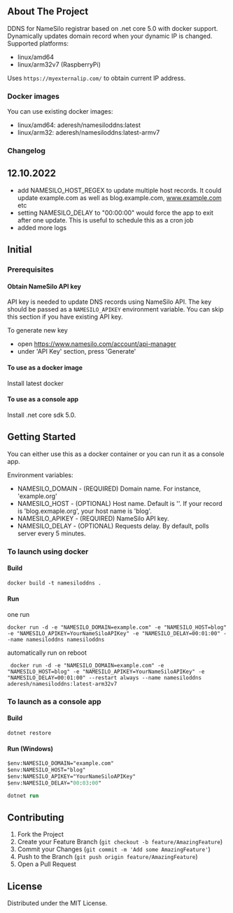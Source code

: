 ## About The Project

DDNS for NameSilo registrar based on .net core 5.0 with docker support.
Dynamically updates domain record when your dynamic IP is changed. 
Supported platforms:
- linux/amd64
- linux/arm32v7 (RaspberryPi)

Uses `https://myexternalip.com/` to obtain current IP address.


### Docker images
You can use existing docker images:
- linux/amd64: aderesh/namesiloddns:latest
- linux/arm32: aderesh/namesiloddns:latest-armv7

### Changelog
## 12.10.2022
- add NAMESILO_HOST_REGEX to update multiple host records. It could update example.com as well as blog.example.com, www.example.com etc
- setting NAMESILO_DELAY to "00:00:00" would force the app to exit after one update. This is useful to schedule this as a cron job
- added more logs
## Initial


### Prerequisites
#### Obtain NameSilo API key
API key is needed to update DNS records using NameSilo API. The key should be passed as a `NAMESILO_APIKEY` environment variable.
You can skip this section if you have existing API key.

To generate new key
* open https://www.namesilo.com/account/api-manager
* under 'API Key' section, press 'Generate'

#### To use as a docker image
Install latest docker

#### To use as a console app
Install .net core sdk 5.0. 

## Getting Started

You can either use this as a docker container or you can run it as a console app. 

Environment variables:
* NAMESILO_DOMAIN - (REQUIRED) Domain name. For instance, 'example.org'
* NAMESILO_HOST - (OPTIONAL) Host name. Default is ''. If your record is 'blog.exmaple.org', your host name is 'blog'. 
* NAMESILO_APIKEY - (REQUIRED) NameSilo API key. 
* NAMESILO_DELAY - (OPTIONAL) Requests delay. By default, polls server every 5 minutes.

### To launch using docker

#### Build
```ps
docker build -t namesiloddns .
```

#### Run
one run
```
docker run -d -e "NAMESILO_DOMAIN=example.com" -e "NAMESILO_HOST=blog" -e "NAMESILO_APIKEY=YourNameSiloAPIKey" -e "NAMESILO_DELAY=00:01:00" --name namesiloddns namesiloddns
```

automatically run on reboot
```
 docker run -d -e "NAMESILO_DOMAIN=example.com" -e "NAMESILO_HOST=blog" -e "NAMESILO_APIKEY=YourNameSiloAPIKey" -e "NAMESILO_DELAY=00:01:00" --restart always --name namesiloddns aderesh/namesiloddns:latest-arm32v7
```

### To launch as a console app

#### Build
`dotnet restore`

#### Run (Windows)
```ps
$env:NAMESILO_DOMAIN="example.com"
$env:NAMESILO_HOST="blog"
$env:NAMESILO_APIKEY="YourNameSiloAPIKey"
$env:NAMESILO_DELAY="00:03:00"

dotnet run
```

## Contributing

1. Fork the Project
2. Create your Feature Branch (`git checkout -b feature/AmazingFeature`)
3. Commit your Changes (`git commit -m 'Add some AmazingFeature'`)
4. Push to the Branch (`git push origin feature/AmazingFeature`)
5. Open a Pull Request

## License

Distributed under the MIT License. 
